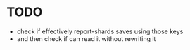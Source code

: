 # TODO

*	check if effectively report-shards saves using those keys
*	and then check if can read it without rewriting it

